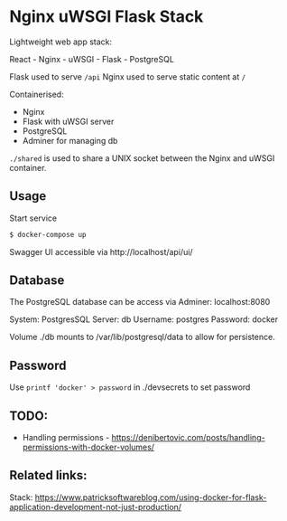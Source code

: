 Nginx uWSGI Flask Stack
=======================

Lightweight web app stack:

React - Nginx - uWSGI - Flask - PostgreSQL

Flask used to serve ``/api``
Nginx used to serve static content at ``/``

Containerised:

- Nginx
- Flask with uWSGI server
- PostgreSQL
- Adminer for managing db

``./shared`` is used to share a UNIX socket between the Nginx and uWSGI container.

Usage
-----

Start service

```bash
$ docker-compose up
```

Swagger UI accessible via http://localhost/api/ui/

Database
--------

The PostgreSQL database can be access via Adminer:
localhost:8080

System: PostgresSQL
Server: db
Username: postgres
Password: docker

Volume ./db mounts to /var/lib/postgresql/data to allow for persistence.

Password
--------
Use ``printf 'docker' > password`` in ./devsecrets to set password


TODO:
-----

- Handling permissions - https://denibertovic.com/posts/handling-permissions-with-docker-volumes/

Related links:
--------------
Stack: https://www.patricksoftwareblog.com/using-docker-for-flask-application-development-not-just-production/
